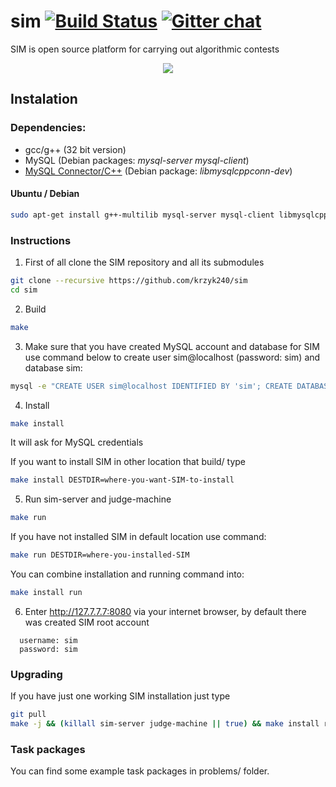# sim [![Build Status](https://travis-ci.org/krzyk240/sim.svg?branch=master)](https://travis-ci.org/krzyk240/sim) [![Gitter chat](https://badges.gitter.im/krzyk240/sim.png)](https://gitter.im/krzyk240/sim)

SIM is open source platform for carrying out algorithmic contests

<div align="center">
  <img src="http://krzyk240.github.io/img/sim.png"/>
</div>


## Instalation

### Dependencies:

- gcc/g++ (32 bit version)
- MySQL (Debian packages: _mysql-server mysql-client_)
- [MySQL Connector/C++](http://dev.mysql.com/downloads/connector/cpp/) (Debian package: _libmysqlcppconn-dev_)

#### Ubuntu / Debian

  ```sh
  sudo apt-get install g++-multilib mysql-server mysql-client libmysqlcppconn-dev
  ```

### Instructions

1. First of all clone the SIM repository and all its submodules

  ```sh
  git clone --recursive https://github.com/krzyk240/sim
  cd sim
```

2. Build

  ```sh
  make
  ```

3. Make sure that you have created MySQL account and database for SIM use command below to create user sim@localhost (password: sim) and database sim:

  ```sh
  mysql -e "CREATE USER sim@localhost IDENTIFIED BY 'sim'; CREATE DATABASE sim; GRANT ALL ON sim.* TO 'sim'@'localhost';" -u root -p
  ```

4. Install

  ```sh
  make install
  ```
  It will ask for MySQL credentials

  If you want to install SIM in other location that build/ type

  ```sh
  make install DESTDIR=where-you-want-SIM-to-install
  ```

5. Run sim-server and judge-machine

  ```sh
  make run
  ```

  If you have not installed SIM in default location use command:

  ```sh
  make run DESTDIR=where-you-installed-SIM
  ```

  You can combine installation and running command into:
  ```sh
  make install run
```

6. Enter http://127.7.7.7:8080 via your internet browser, by default there was created SIM root account
```
  username: sim
  password: sim
  ```

### Upgrading
If you have just one working SIM installation just type
```sh
git pull
make -j && (killall sim-server judge-machine || true) && make install run
```

### Task packages
You can find some example task packages in problems/ folder.
